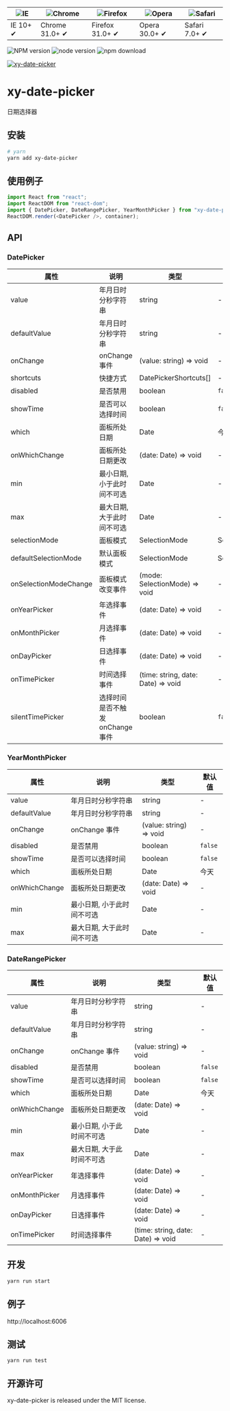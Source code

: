 | ![IE](https://github.com/alrra/browser-logos/blob/master/src/edge/edge_48x48.png?raw=true) | ![Chrome](https://github.com/alrra/browser-logos/blob/master/src/chrome/chrome_48x48.png?raw=true) | ![Firefox](https://github.com/alrra/browser-logos/blob/master/src/firefox/firefox_48x48.png?raw=true) | ![Opera](https://github.com/alrra/browser-logos/blob/master/src/opera/opera_48x48.png?raw=true) | ![Safari](https://github.com/alrra/browser-logos/blob/master/src/safari/safari_48x48.png?raw=true) |
| ------------------------------------------------------------------------------------------ | -------------------------------------------------------------------------------------------------- | ----------------------------------------------------------------------------------------------------- | ----------------------------------------------------------------------------------------------- | -------------------------------------------------------------------------------------------------- |
| IE 10+ ✔                                                                                   | Chrome 31.0+ ✔                                                                                     | Firefox 31.0+ ✔                                                                                       | Opera 30.0+ ✔                                                                                   | Safari 7.0+ ✔                                                                                      |

![NPM version](http://img.shields.io/npm/v/xy-date-picker.svg?style=flat-square)
![node version](https://img.shields.io/badge/node.js-%3E=_0.10-green.svg?style=flat-square)
![npm download](https://img.shields.io/npm/dm/xy-date-picker.svg?style=flat-square)

[![xy-date-picker](https://nodei.co/npm/xy-date-picker.png)](https://npmjs.org/package/xy-date-picker)

# xy-date-picker

日期选择器

## 安装

```bash
# yarn
yarn add xy-date-picker
```

## 使用例子

```ts
import React from "react";
import ReactDOM from "react-dom";
import { DatePicker, DateRangePicker, YearMonthPicker } from "xy-date-picker";
ReactDOM.render(<DatePicker />, container);
```

## API

### DatePicker

| 属性                  | 说明                             | 类型                               | 默认值            |
| --------------------- | -------------------------------- | ---------------------------------- | ----------------- |
| value                 | 年月日时分秒字符串               | string                             | -                 |
| defaultValue          | 年月日时分秒字符串               | string                             | -                 |
| onChange              | onChange 事件                    | (value: string) => void            | -                 |
| shortcuts             | 快捷方式                         | DatePickerShortcuts[]              | -                 |
| disabled              | 是否禁用                         | boolean                            | `false`           |
| showTime              | 是否可以选择时间                 | boolean                            | `false`           |
| which                 | 面板所处日期                     | Date                               | 今天              |
| onWhichChange         | 面板所处日期更改                 | (date: Date) => void               | -                 |
| min                   | 最小日期, 小于此时间不可选       | Date                               | -                 |
| max                   | 最大日期, 大于此时间不可选       | Date                               | -                 |
| selectionMode         | 面板模式                         | SelectionMode                      | SelectionMode.Day |
| defaultSelectionMode  | 默认面板模式                     | SelectionMode                      | SelectionMode.Day |
| onSelectionModeChange | 面板模式改变事件                 | (mode: SelectionMode) => void      | -                 |
| onYearPicker          | 年选择事件                       | (date: Date) => void               | -                 |
| onMonthPicker         | 月选择事件                       | (date: Date) => void               | -                 |
| onDayPicker           | 日选择事件                       | (date: Date) => void               | -                 |
| onTimePicker          | 时间选择事件                     | (time: string, date: Date) => void | -                 |
| silentTimePicker      | 选择时间是否不触发 onChange 事件 | boolean                            | `false`           |

### YearMonthPicker

| 属性          | 说明                       | 类型                    | 默认值  |
| ------------- | -------------------------- | ----------------------- | ------- |
| value         | 年月日时分秒字符串         | string                  | -       |
| defaultValue  | 年月日时分秒字符串         | string                  | -       |
| onChange      | onChange 事件              | (value: string) => void | -       |
| disabled      | 是否禁用                   | boolean                 | `false` |
| showTime      | 是否可以选择时间           | boolean                 | `false` |
| which         | 面板所处日期               | Date                    | 今天    |
| onWhichChange | 面板所处日期更改           | (date: Date) => void    | -       |
| min           | 最小日期, 小于此时间不可选 | Date                    | -       |
| max           | 最大日期, 大于此时间不可选 | Date                    | -       |

### DateRangePicker

| 属性          | 说明                       | 类型                               | 默认值  |
| ------------- | -------------------------- | ---------------------------------- | ------- |
| value         | 年月日时分秒字符串         | string                             | -       |
| defaultValue  | 年月日时分秒字符串         | string                             | -       |
| onChange      | onChange 事件              | (value: string) => void            | -       |
| disabled      | 是否禁用                   | boolean                            | `false` |
| showTime      | 是否可以选择时间           | boolean                            | `false` |
| which         | 面板所处日期               | Date                               | 今天    |
| onWhichChange | 面板所处日期更改           | (date: Date) => void               | -       |
| min           | 最小日期, 小于此时间不可选 | Date                               | -       |
| max           | 最大日期, 大于此时间不可选 | Date                               | -       |
| onYearPicker  | 年选择事件                 | (date: Date) => void               | -       |
| onMonthPicker | 月选择事件                 | (date: Date) => void               | -       |
| onDayPicker   | 日选择事件                 | (date: Date) => void               | -       |
| onTimePicker  | 时间选择事件               | (time: string, date: Date) => void | -       |

## 开发

```sh
yarn run start
```

## 例子

http://localhost:6006

## 测试

```
yarn run test
```

## 开源许可

xy-date-picker is released under the MIT license.
